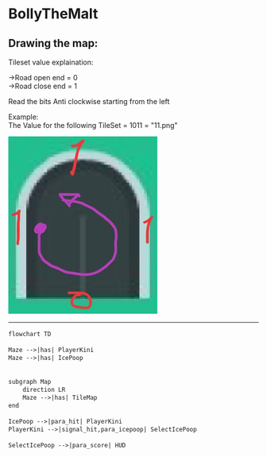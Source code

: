 # BollyTheMalt

## **Drawing the map:**

Tileset value explaination:

->Road open end = 0 <br>
->Road close end = 1 <br>

Read the bits Anti clockwise starting from the left

Example:<br>
The Value for the following TileSet = 1011 = "11.png" <br>

![Example](https://github.com/arsany007/BollyTheMalt/blob/main/road/TileMapExample.jpg?raw=true)

---


```mermaid
flowchart TD

Maze -->|has| PlayerKini
Maze -->|has| IcePoop


subgraph Map
    direction LR
    Maze -->|has| TileMap
end

IcePoop -->|para_hit| PlayerKini
PlayerKini -->|signal_hit,para_icepoop| SelectIcePoop

SelectIcePoop -->|para_score| HUD

```